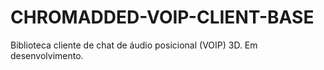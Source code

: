 # CHROMADDED-VOIP-CLIENT-BASE
Biblioteca cliente de chat de áudio posicional (VOIP) 3D. Em desenvolvimento.
